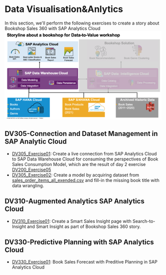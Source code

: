 # Data Visualisation&Anlytics
In this section, we'll perform the following exercises to create a story about Bookshop Sales 360 with SAP Analytics Cloud
![Bookshop Sales 360 with SAP Analytics Cloud](../resources/bookshop-analytics.png)

## DV305-Connection and Dataset Management in SAP Analytic Cloud 
- [DV305_Exercise01](exercises/DV305_Exercise01_SAC_Live_Connection_to_DWC.pdf): Create a live connection from SAP Analytics Cloud to SAP Data Warehouse Cloud for consuming the perspectives of Book Sales Consumption Model, which are the result of day 2 exercise [DV200_Exercise05](../02-data-modeling&processing/exercises/DV200_Exercise05_Business_ConsumptionModel_Perspective_Creation_for_Book_Sales_Order.pdf)
- [DV305_Exercise02](exercises/DV305_Exercise02_SAC_Data_Modeling_and_Wrangling.pdf): Create a model by acquiring dataset from [sales_order_items_all_exended.csv](../00-data-preparation/00-dataset/sales_order_items_all_exended.csv) and fill-in the missing book title with data wrangling.

## DV310-Augmented Analytics SAP Analytics Cloud
- [DV310_Exercise01](exercises/DV310_Exercise01_SearchToInsight_SmartInsight.pdf): Create a Smart Sales Insight page with Search-to-Insight and Smart Insight as part of Bookshop Sales 360 story.

## DV330-Predictive Planning with SAP Analytics Cloud
- [DV330_Exercise01](exercises/DV330_Exercise01_Book_Sales_Forecast_with_SAC_Predictive_Planning.pdf): Book Sales Forecast with Preditive Planning in SAP Analytics Cloud